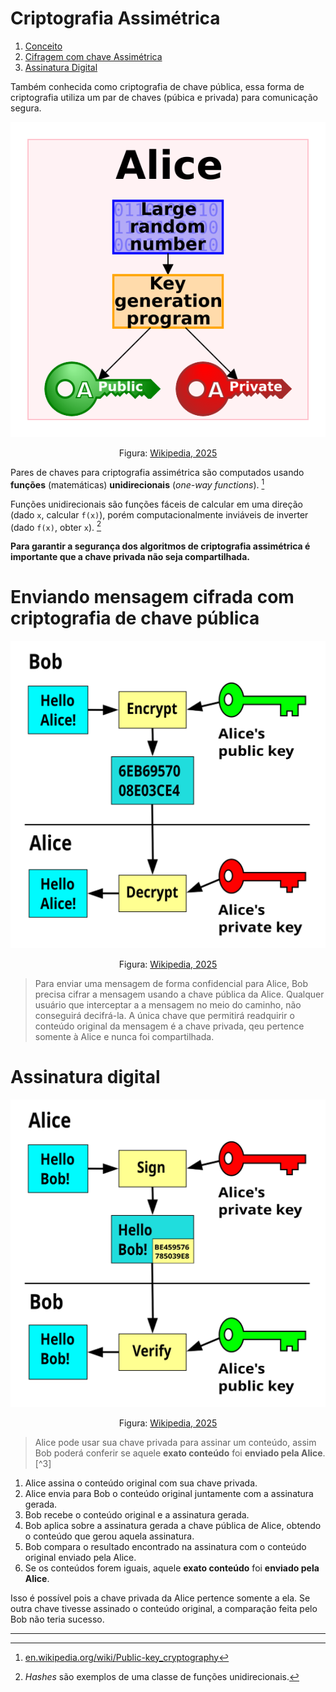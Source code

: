 # Criptografia Assimétrica

1. [Conceito](#criptografia-assimétrica)
1. [Cifragem com chave Assimétrica](#enviando-mensagem-cifrada-com-criptografia-de-chave-pública)
1. [Assinatura Digital](#assinatura-digital)

Também conhecida como criptografia de chave pública, essa forma de criptografia utiliza um par de chaves (púbica e privada) para comunicação segura.

<div align="center">
<img src="./../../imagens/Public-key-crypto-1.svg" alt="Par de chaves pública-privada">

Figura: [Wikipedia, 2025](./../../imagens/README.md#public-key-crypto-1svg)

</div>

Pares de chaves para criptografia assimétrica são computados usando **funções** (matemáticas) **unidirecionais** (*one-way functions*). [^1]

Funções unidirecionais são funções fáceis de calcular em uma direção (dado `x`, calcular `f(x)`), porém computacionalmente inviáveis de inverter (dado `f(x)`, obter `x`). [^2]

**Para garantir a segurança dos algoritmos de criptografia assimétrica é importante que a chave privada não seja compartilhada.**

# Enviando mensagem cifrada com criptografia de chave pública

<div align="center">

<img src="./../../imagens/Public_key_encryption.svg" alt="Cifragem usando public key">

Figura: [Wikipedia, 2025](./../../imagens/README.md#public_key_encryptionsvg)

</div>

> Para enviar uma mensagem de forma confidencial para Alice, Bob precisa cifrar a mensagem usando a chave pública da Alice. Qualquer usuário que interceptar a a mensagem no meio do caminho, não conseguirá decifrá-la. A única chave que permitirá readquirir o conteúdo original da mensagem é a chave privada, qeu pertence somente à Alice e nunca foi compartilhada. 

# Assinatura digital 

<div align="center">

<img src="./../../imagens/Private_key_signing.svg" alt="Assinatura usando chave assimétrica">

Figura: [Wikipedia, 2025](./../../imagens/README.md#private_key_signingsvg)

</div>

> Alice pode usar sua chave privada para assinar um conteúdo, assim Bob poderá conferir se aquele **exato conteúdo** foi **enviado pela Alice**. [^3]

1. Alice assina o conteúdo original com sua chave privada.
1. Alice envia para Bob o conteúdo original juntamente com a assinatura gerada.
1. Bob recebe o conteúdo original e a assinatura gerada. 
1. Bob aplica sobre a assinatura gerada a chave pública de Alice, obtendo o conteúdo que gerou aquela assinatura. 
1. Bob compara o resultado encontrado na assinatura com o conteúdo original enviado pela Alice. 
1. Se os conteúdos forem iguais, aquele **exato conteúdo** foi **enviado pela Alice**.

Isso é possível pois a chave privada da Alice pertence somente a ela. Se outra chave tivesse assinado o conteúdo original, a comparação feita pelo Bob não teria sucesso.  

---

[^1]: [en.wikipedia.org/wiki/Public-key_cryptography](https://en.wikipedia.org/wiki/Public-key_cryptography#:~:text=Key%20pairs%20are%20generated%20with%20cryptographic%20algorithms%20based%20on%20mathematical%20problems%20termed%20one%2Dway%20functions.)
[^2]: *Hashes* são exemplos de uma classe de funções unidirecionais. 
